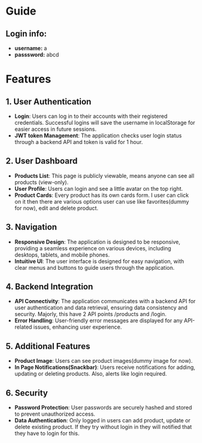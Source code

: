 # Guide
## Login info:
- **username:** a
- **passsword:** abcd

# Features

## 1. User Authentication
- **Login**: Users can log in to their accounts with their registered credentials. Successful logins will save the username in localStorage for easier access in future sessions.
- **JWT token Management**: The application checks user login status through a backend API and token is valid for 1 hour.

## 2. User Dashboard
- **Products List**: This page is publicly viewable, means anyone can see all products (view-only).
- **User Profile**: Users can login and see a little avatar on the top right.
- **Product Cards**: Every product has its own cards form. I user can click on it then there are various options user can use like favorites(dummy for now), edit and delete product.

## 3. Navigation
- **Responsive Design**: The application is designed to be responsive, providing a seamless experience on various devices, including desktops, tablets, and mobile phones.
- **Intuitive UI**: The user interface is designed for easy navigation, with clear menus and buttons to guide users through the application.

## 4. Backend Integration
- **API Connectivity**: The application communicates with a backend API for user authentication and data retrieval, ensuring data consistency and security. Majorly, this have 2 API points /products and /login.
- **Error Handling**: User-friendly error messages are displayed for any API-related issues, enhancing user experience.

## 5. Additional Features
- **Product Image**: Users can see product images(dummy image for now).
- **In Page Notifications(Snackbar)**: Users receive notifications for adding, updating or deleting products. Also, alerts like login required.

## 6. Security
- **Password Protection**: User passwords are securely hashed and stored to prevent unauthorized access.
- **Data Authentication**: Only logged in users can add product, update or delete existing product. If they try without login in they will notified that they have to login for this.

